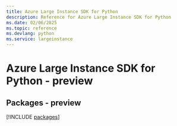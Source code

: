 ```yaml
---
title: Azure Large Instance SDK for Python
description: Reference for Azure Large Instance SDK for Python
ms.date: 02/06/2025
ms.topic: reference
ms.devlang: python
ms.service: largeinstance
---
```

# Azure Large Instance SDK for Python - preview
## Packages - preview
[!INCLUDE [packages](large-instance-index.md)]